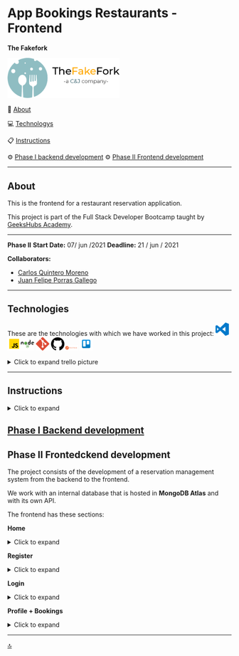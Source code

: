 <a name="top"></a>

<h1>App Bookings Restaurants - Frontend</h1>


<b>The Fakefork</b>


<img src="./src/components/img/logo.png" alt="trello" width="50%"></details>





🧐 [About](#id1)   

💻 [Technologys](#id2)

:clipboard: [Instructions](#id3)

⚙️ [Phase I backend development](#id4)
⚙️ [Phase II Frontend development](#id5)




---

<a name="id1"></a>
## **About**

This is the frontend for a restaurant reservation application.

This project is part of the Full Stack Developer Bootcamp taught by [GeeksHubs Academy](https://bootcamp.geekshubsacademy.com/).

---
**Phase II**
**Start Date:** 07/ jun /2021
**Deadline:** 21 / jun / 2021

**Collaborators:**
* [Carlos Quintero Moreno](https://github.com/CarlosRQuinteroM)
* [Juan Felipe Porras Gallego](https://github.com/juanfegallego)

---

<a name="id2"></a>

## **Technologies**

These are the technologies with which we have worked in this project:
<img src="./src/components/img/logovisual.png" alt="Visual" width="30"/> <img src="./src/components/img/javascript2.png" alt="JavaScript" width="30"/><img src="./src/components/img/nodejs.png" alt="HTML5" width="30"/>  <img src="./src/components/img/git.png" alt="Git" width="30"/> <img src="./src/components/img/github2.png" alt="GitHub" width="30"/><img src="./src/components/img/postman.png" alt="GitHub" width="30"/>   <img src="./src/components/img/trelloLogo.png" alt="trello" width="30"/>  <details><summary>Click to expand trello picture</summary><img src="./src/components/img/trello.png" alt="trello" width="1000"></details>



<a name="id3"></a>
***
## **Instructions**
<details>

<summary>Click to expand</summary>

<br>

- <b>To install all dependencies</b>
```
    $ npm i
```


</details>

<a name="id4"></a>
## [Phase I Backend development](https://github.com/CarlosRQuinteroM/proyecto_5_mongoose-GitFlow)
<a name="id5"></a>
## Phase II Frontedckend development
<!-- <details> -->


The project consists of the development of a reservation management system from the backend to the frontend.

We work with an internal database that is hosted in <b>MongoDB Atlas</b> and with its own API.

The frontend has these sections:

<b>Home</b>
<details>
<summary>Click to expand</summary>

<img src="./src/components/img/home2.png" alt="trello" width="100%"></details>

</details>

<b>Register</b>
<details>
<summary>Click to expand</summary>

<img src="./src/components/img/register.png" alt="trello" width="100%">

all boxes have error control applied

<img src="./src/components/img/errores.png" alt="trello" width="100%">

</details>

<b>Login</b>
<details>
<summary>Click to expand</summary>

<img src="./src/components/img/login.png" alt="trello" width="100%"></details>

<b>Profile + Bookings</b>
<details>
<summary>Click to expand</summary>

<img src="./src/components/img/profile.png" alt="trello" width="100%"></details>

</details>




<a name="id5"></a>

<a name="id6"></a>


***
[:top:](#top)